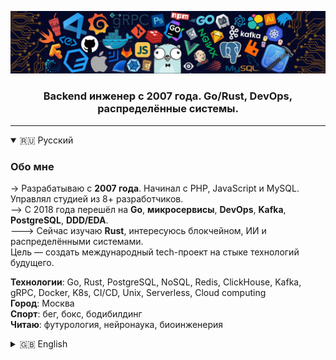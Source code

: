 ![header](assets/header.webp)
<h3 align="center">Backend инженер с 2007 года. Go/Rust, DevOps, распределённые системы.</h3>

---

<details open>
<summary>🇷🇺 Русский</summary>

### Обо мне
-> Разрабатываю с **2007 года**. Начинал с PHP, JavaScript и MySQL. Управлял студией из 8+ разработчиков.  
--> С 2018 года перешёл на **Go**, **микросервисы**, **DevOps**, **Kafka**, **PostgreSQL**, **DDD/EDA**.  
---> Сейчас изучаю **Rust**, интересуюсь блокчейном, ИИ и распределёнными системами.  
Цель — создать международный tech-проект на стыке технологий будущего.

**Технологии**: Go, Rust, PostgreSQL, NoSQL, Redis, ClickHouse, Kafka, gRPC, Docker, K8s, CI/CD, Unix, Serverless, Cloud computing</br>
**Город**: Москва  
**Спорт**: бег, бокс, бодибилдинг  
**Читаю**: футурология, нейронаука, биоинженерия

</details>

<details>
<summary>🇬🇧 English</summary>

### About Me
I've been developing since **2007**, starting with PHP, JavaScript, and MySQL.  
I ran a small dev studio with 8+ engineers.  
Since 2018, I've fully transitioned to **Go**, **microservices**, **DevOps**, **Kafka**, **PostgreSQL**, and **DDD/EDA**.  
Now learning **Rust**, researching blockchain, AI, and distributed systems.  
My goal: to build a global tech product at the intersection of future technologies.

**Tech stack**: Go, Rust, PostgreSQL, NoSQL, Redis, ClickHouse, Kafka, gRPC, Docker, K8s, CI/CD, Unix, Serverless, Cloud computing  
**Location**: Moscow  
**Sports**: running, boxing, bodybuilding  
**Reading**: futurism, neuroscience, bioengineering

</details>
